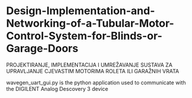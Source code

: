 # Design-Implementation-and-Networking-of-a-Tubular-Motor-Control-System-for-Blinds-or-Garage-Doors
PROJEKTIRANJE, IMPLEMENTACIJA I UMREŽAVANJE SUSTAVA ZA UPRAVLJANJE CJEVASTIM MOTORIMA ROLETA ILI GARAŽNIH VRATA


wavegen_uart_gui.py is the python application used to communicate with the DIGILENT Analog Descovery 3 device
